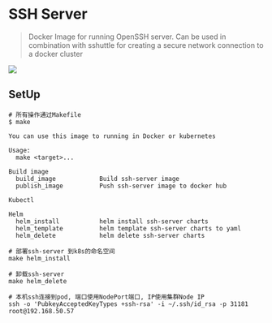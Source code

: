 # SSH Server
> Docker Image for running OpenSSH server. Can be used in combination with sshuttle for creating a secure network connection to a docker cluster

![](./misc/ssh-server.gif)

## SetUp
```
# 所有操作通过Makefile
$ make

You can use this image to running in Docker or kubernetes

Usage:
  make <target>...

Build image
  build_image            Build ssh-server image
  publish_image          Push ssh-server image to docker hub

Kubectl

Helm
  helm_install           helm install ssh-server charts
  helm_template          helm template ssh-server charts to yaml
  helm_delete            helm delete ssh-server charts

# 部署ssh-server 到k8s的命名空间
make helm_install

# 卸载ssh-server
make helm_delete

# 本机ssh连接到pod, 端口使用NodePort端口, IP使用集群Node IP
ssh -o 'PubkeyAcceptedKeyTypes +ssh-rsa' -i ~/.ssh/id_rsa -p 31181 root@192.168.50.57
```
